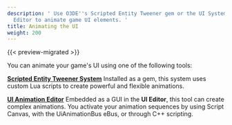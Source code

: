 ```yaml
---
description: ' Use O3DE''s Scripted Entity Tweener gem or the UI System''s Animation
  Editor to animate game UI elements. '
title: Animating the UI
weight: 200
---
```


{{< preview-migrated >}}

You can animate your game's UI using one of the following tools:

[**Scripted Entity Tweener System**](/docs/user-guide/user-interface/animating/tweener.md)
Installed as a gem, this system uses custom Lua scripts to create powerful and flexible animations.

[**UI Animation Editor**](/docs/user-guide/user-interface/animation/_index.md)
Embedded as a GUI in the **UI Editor**, this tool can create complex animations. You activate your animation sequences by using Script Canvas, with the UiAnimationBus eBus, or through C\+\+ scripting.
